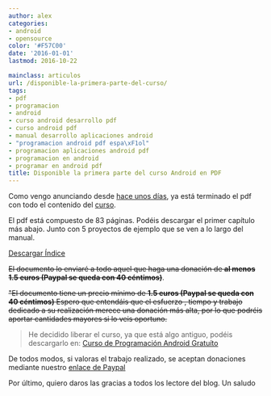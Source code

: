 ```yaml
---
author: alex
categories:
- android
- opensource
color: '#F57C00'
date: '2016-01-01'
lastmod: 2016-10-22

mainclass: articulos
url: /disponible-la-primera-parte-del-curso/
tags:
- pdf
- programacion
- android
- curso android desarrollo pdf
- curso android pdf
- manual desarrollo aplicaciones android
- "programacion android pdf espa\xF1ol"
- programacion aplicaciones android pdf
- programacion en android
- programar en android pdf
title: Disponible la primera parte del curso Android en PDF
---
```


Como vengo anunciando desde <a target="_blank" href="/terminada-la-primera-parte-del-manual">hace unos días</a>, ya está terminado el pdf con todo el contenido del <a target="_blank" href="https://elbauldelprogramador.com/curso-programacion-android/">curso</a>.

El pdf está compuesto de 83 páginas. Podéis descargar el primer capítulo más abajo. Junto con 5 proyectos de ejemplo que se ven a lo largo del manual.

<div class="button-post">
    <a id="androidCourseIndex" href="/pdfs/ProgramacionAndroidSample1.pdf" target="_blank">Descargar Índice</a>
</div>

<!--more--><!--ad-->

<del datetime="2014-02-08T09:06:51+00:00">El documento lo enviaré a todo aquel que haga una donación de <b>al menos 1.5 euros (Paypal se queda con 40 céntimos)</b></del>.

<del datetime="2016-10-22T07:50">"El documento tiene un precio mínimo de **1.5 euros (Paypal se queda con 40 céntimos)** Espero que entendáis que el esfuerzo , tiempo y trabajo dedicado a su realización merece una donación más alta, por lo que podréis aportar cantidades mayores si lo veis oportuno.</del>

> He decidido liberar el curso, ya que está algo antiguo, podéis descargarlo en: <a href="http://elbauldelprogramador.com/pdfs/PaqueteProgramacionAndroid.zip" id="androidCourse">Curso de Programación Android Gratuíto</a>

De todos modos, si valoras el trabajo realizado, se aceptan donaciones mediante nuestro [enlace de Paypal](https://www.paypal.me/elbaul)

Por último, quiero daros las gracias a todos los lectore del blog. Un saludo
